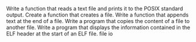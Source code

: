 Write a function that reads a text file and prints it to the POSIX standard output.
Create a function that creates a file.
Write a function that appends text at the end of a file.
Write a program that copies the content of a file to another file.
Write a program that displays the information contained in the ELF header at the start of an ELF file.
file io
